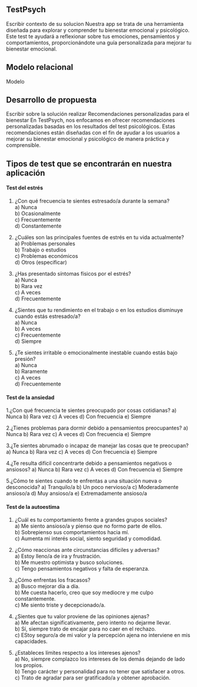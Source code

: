 ## TestPsych
Escribir contexto de su solucion
Nuestra app se trata de una herramienta diseñada para explorar y comprender tu bienestar emocional y psicológico. Este test te ayudará a reflexionar sobre tus emociones, pensamientos y comportamientos,
proporcionándote una guía personalizada para mejorar tu bienestar emocional.
## Modelo relacional
 Modelo
## Desarrollo de propuesta
Escribir sobre la solución realizar
Recomendaciones personalizadas para el bienestar
En TestPsych, nos enfocamos en ofrecer recomendaciones personalizadas basadas en los resultados del test psicológicos. Estas recomendaciones están diseñadas con el fin de ayudar a los usuarios a mejorar
su bienestar emocional y psicológico de manera práctica y comprensible.
## Tipos de test que se encontrarán en nuestra aplicación
#### Test del estrés
1. ¿Con qué frecuencia te sientes estresado/a durante la semana?   
a) Nunca  
b) Ocasionalmente  
c) Frecuentemente  
d) Constantemente  

2. ¿Cuáles son las principales fuentes de estrés en tu vida actualmente?  
a) Problemas personales  
b) Trabajo o estudios  
c) Problemas económicos  
d) Otros (especificar)

3. ¿Has presentado síntomas físicos por el estrés?  
a) Nunca  
b) Rara vez  
c) A veces  
d) Frecuentemente

4. ¿Sientes que tu rendimiento en el trabajo o en los estudios disminuye cuando estás estresado/a?  
a) Nunca  
b) A veces  
c) Frecuentemente  
d) Siempre

5. ¿Te sientes irritable o emocionalmente inestable cuando estás bajo presión?  
a) Nunca  
b) Raramente  
c) A veces  
d) Frecuentemente  

#### Test de la ansiedad 
1.¿Con qué frecuencia te sientes preocupado por cosas cotidianas?
a) Nunca
b) Rara vez
c) A veces
d) Con frecuencia
e) Siempre

2.¿Tienes problemas para dormir debido a pensamientos preocupantes?
a) Nunca
b) Rara vez
c) A veces
d) Con frecuencia
e) Siempre

3.¿Te sientes abrumado o incapaz de manejar las cosas que te preocupan?
a) Nunca
b) Rara vez
c) A veces
d) Con frecuencia
e) Siempre

4.¿Te resulta difícil concentrarte debido a pensamientos negativos o ansiosos?
a) Nunca
b) Rara vez
c) A veces
d) Con frecuencia
e) Siempre

5.¿Cómo te sientes cuando te enfrentas a una situación nueva o desconocida?
a) Tranquilo/a
b) Un poco nervioso/a
c) Moderadamente ansioso/a
d) Muy ansioso/a
e) Extremadamente ansioso/a


#### Test de la autoestima  
1. ¿Cuál es tu comportamiento frente a grandes grupos sociales?    
a) Me siento ansioso/a y pienso que no formo parte de ellos.   
b) Sobrepienso sus comportamientos hacia mí.   
c) Aumenta mi interés social, siento seguridad y comodidad.   

2. ¿Cómo reaccionas ante circunstancias difíciles y adversas?   
a) Estoy lleno/a de ira y frustración.   
b) Me muestro optimista y busco soluciones.   
c) Tengo pensamientos negativos y falta de esperanza.   

3. ¿Cómo enfrentas los fracasos?   
a) Busco mejorar día a día.   
b) Me cuesta hacerlo, creo que soy mediocre y me culpo constantemente.   
c) Me siento triste y decepcionado/a.   

4. ¿Sientes que tu valor proviene de las opiniones ajenas?   
a) Me afectan significativamente, pero intento no dejarme llevar.   
b) Sí, siempre trato de encajar para no caer en el rechazo.   
c) EStoy seguro/a de mi valor y la percepción ajena no interviene en mis capacidades.   

5. ¿Estableces límites respecto a los intereses ajenos?   
a) No, siempre complazco los intereses de los demás dejando de lado los propios.   
b) Tengo carácter y personalidad para no tener que satisfacer a otros.   
c) Trato de agradar para ser gratificado/a y obtener aprobación.   
